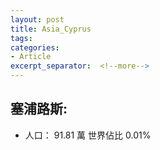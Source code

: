 ```yaml
---
layout: post
title: Asia_Cyprus
tags: 
categories:
- Article
excerpt_separator:  <!--more-->
---
```

## 塞浦路斯:
- 人口： 91.81 萬 世界佔比 0.01%